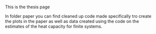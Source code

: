 This is the thesis page

In folder paper you can find cleaned up code made specifically tro create the plots in the paper
as well as data created using the code on the estimates of the heat capacity for finite systems.
